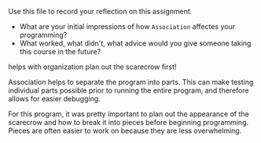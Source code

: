 Use this file to record your reflection on this assignment.

- What are your initial impressions of how `Association` affectes your programming?
- What worked, what didn't, what advice would you give someone taking this course in the future?

helps with organization
plan out the scarecrow first!


Association helps to separate the program into parts. This can make testing individual parts possible prior to running the entire program, and therefore allows for easier debugging. 

For this program, it was pretty important to plan out the appearance of the scarecrow and how to break it into pieces before beginning programming. Pieces are often easier to work on because they are less overwhelming. 